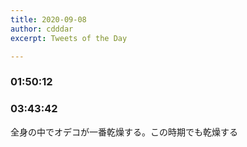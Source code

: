 ```yaml
---
title: 2020-09-08
author: cdddar
excerpt: Tweets of the Day

---
```


### 01:50:12

<blockquote class="twitter-tweet"><p lang="ja" dir="ltr"></p><a href="https://twitter.com/ftktan/status/1302778206974406657?ref_src=twsrc%5Etfw"></a></blockquote><script async src="https://platform.twitter.com/widgets.js" charset="utf-8"></script>

### 03:43:42

全身の中でオデコが一番乾燥する。この時期でも乾燥する
